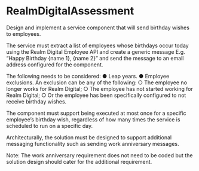 # RealmDigitalAssessment

Design and implement a service component that will send birthday wishes to employees.

The service must extract a list of employees whose birthdays occur today using the Realm Digital Employee API
and create a generic message E.g. “Happy Birthday {name 1}, {name 2}” and send the message to an email
address configured for the component.

The following needs to be considered:
● Leap years.
● Employee exclusions. An exclusion can be any of the following:
○ The employee no longer works for Realm Digital;
○ The employee has not started working for Realm Digital;
○ Or the employee has been specifically configured to not receive birthday wishes.

The component must support being executed at most once for a specific employee’s birthday wish, regardless of
how many times the service is scheduled to run on a specific day.

Architecturally, the solution must be designed to support additional messaging functionality such as sending work
anniversary messages.

Note: The work anniversary requirement does not need to be coded but the solution design should cater for the
additional requirement.
